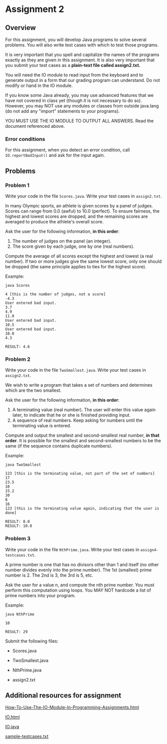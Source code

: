 # Assignment 2

## Overview

For this assignment, you will develop Java programs to solve several problems. You will also write test cases with which to test those programs.

It is very important that you spell and capitalize the names of the programs exactly as they are given in this assignment. It is also very important that you submit your test cases as a **plain-text file called assign2.txt.**

You will need the IO module to read input from the keyboard and to generate output in a form that our grading program can understand. Do not modify or hand in the IO module.

If you know some Java already, you may use advanced features that we have not covered in class yet (though it is not necessary to do so). However, you may NOT use any modules or classes from outside java.lang (do not add any "import" statements to your programs).

YOU MUST USE THE IO MODULE TO OUTPUT ALL ANSWERS. Read the document referenced above.

### Error conditions

For this assignment, when you detect an error condition, call `IO.reportBadInput()` and ask for the input again.

## Problems

### Problem 1

Write your code in the file `Scores.java`. Write your test cases in `assign2.txt`.

In many Olympic sports, an athlete is given scores by a panel of judges. Scores can range from 0.0 (awful) to 10.0 (perfect). To ensure fairness, the highest and lowest scores are dropped, and the remaining scores are averaged to produce the athlete's overall score.

Ask the user for the following information, **in this order**:

1. The number of judges on the panel (an integer).
2. The score given by each judge, one by one (real numbers).

Compute the average of all scores except the highest and lowest (a real number). If two or more judges give the same lowest score, only one should be dropped (the same principle applies to ties for the highest score).

Example:

```
java Scores

4 [this is the number of judges, not a score]
-4.3
User entered bad input.
3.7
4.9
11.0
User entered bad input.
10.5
User entered bad input.
10.0
4.3

RESULT: 4.6
```

### Problem 2

Write your code in the file `TwoSmallest.java`. Write your test cases in `assign2.txt`.

We wish to write a program that takes a set of numbers and determines which are the two smallest.

Ask the user for the following information, **in this order**:

1. A terminating value (real number). The user will enter this value again later, to indicate that he or she is finished providing input.
2. A sequence of real numbers. Keep asking for numbers until the terminating value is entered.

Compute and output the smallest and second-smallest real number, **in that order**. It is possible for the smallest and second-smallest numbers to be the same (if the sequence contains duplicate numbers).

Example:
```
java TwoSmallest

123 [this is the terminating value, not part of the set of numbers]
17
23.5
10
15.2
30
8
16
123 [this is the terminating value again, indicating that the user is done]

RESULT: 8.0
RESULT: 10.0
```

### Problem 3

Write your code in the file `NthPrime.java`. Write your test cases in `assign4-testcases.txt`.

A prime number is one that has no divisors other than 1 and itself (no other number divides evenly into the prime number). The 1st (smallest) prime number is 2. The 2nd is 3, the 3rd is 5, etc.

Ask the user for a value n, and compute the nth prime number. You must perform this computation using loops. You MAY NOT hardcode a list of prime numbers into your program.

Example:

```
java NthPrime

10

RESULT: 29 
```

Submit the following files:

* Scores.java


* TwoSmallest.java


* NthPrime.java


* assign2.txt

## Additional resources for assignment

[How-To-Use-The-IO-Module-In-Programming-Assignments.html](https://github.com/USMC1941/CS111-Rutgers/blob/master/Resources/IO/How-To-Use-The-IO-Module-In-Programming-Assignments.html)

[IO.html](https://github.com/USMC1941/CS111-Rutgers/blob/master/Resources/IO/IO.html)

[IO.java](https://github.com/USMC1941/CS111-Rutgers/blob/master/Resources/IO/IO.java)

[sample-testcases.txt](sample-testcases.txt)
